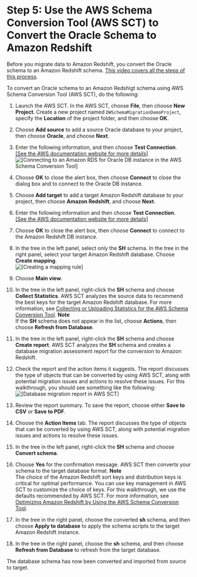 # Step 5: Use the AWS Schema Conversion Tool \(AWS SCT\) to Convert the Oracle Schema to Amazon Redshift<a name="chap-rdsoracle2redshift.steps.convertschema"></a>

Before you migrate data to Amazon Redshift, you convert the Oracle schema to an Amazon Redshift schema\. [This video covers all the steps of this process](https://youtu.be/ZK7J74VJT04)\.

To convert an Oracle schema to an Amazon Redshigt schema using AWS Schema Conversion Tool \(AWS SCT\), do the following:

1. Launch the AWS SCT\. In the AWS SCT, choose **File**, then choose **New Project**\. Create a new project named `DWSchemaMigrationDemoProject`, specify the **Location** of the project folder, and then choose **OK**\.

1. Choose **Add source** to add a source Oracle database to your project, then choose **Oracle**, and choose **Next**\.

1. Enter the following information, and then choose **Test Connection**\.    
[\[See the AWS documentation website for more details\]](http://docs.aws.amazon.com/dms/latest/sbs/chap-rdsoracle2redshift.steps.convertschema.html)  
![\[Connecting to an Amazon RDS for Oracle DB instance in the AWS Schema Conversion Tool\]](http://docs.aws.amazon.com/dms/latest/sbs/images/sbs-rdsor2redshift11.png)

1. Choose **OK** to close the alert box, then choose **Connect** to close the dialog box and to connect to the Oracle DB instance\.

1. Choose **Add target** to add a target Amazon Redshift database to your project, then choose **Amazon Redshift**, and choose **Next**\.

1. Enter the following information and then choose **Test Connection**\.    
[\[See the AWS documentation website for more details\]](http://docs.aws.amazon.com/dms/latest/sbs/chap-rdsoracle2redshift.steps.convertschema.html)

1. Choose **OK** to close the alert box, then choose **Connect** to connect to the Amazon Redshift DB instance\.

1. In the tree in the left panel, select only the **SH** schema\. In the tree in the right panel, select your target Amazon Redshift database\. Choose **Create mapping**\.  
![\[Creating a mapping rule\]](http://docs.aws.amazon.com/dms/latest/sbs/images/sbs-rdsor2redshift12.png)

1. Choose **Main view**\.

1. In the tree in the left panel, right\-click the **SH** schema and choose **Collect Statistics**\. AWS SCT analyzes the source data to recommend the best keys for the target Amazon Redshift database\. For more information, see [Collecting or Uploading Statistics for the AWS Schema Conversion Tool](https://docs.aws.amazon.com/SchemaConversionTool/latest/userguide/CHAP_Converting.DW.html#CHAP_Converting.DW.Statistics)\.
**Note**  
If the **SH** schema does not appear in the list, choose **Actions**, then choose **Refresh from Database**\.

1. In the tree in the left panel, right\-click the **SH** schema and choose **Create report**\. AWS SCT analyzes the **SH** schema and creates a database migration assessment report for the conversion to Amazon Redshift\.

1. Check the report and the action items it suggests\. The report discusses the type of objects that can be converted by using AWS SCT, along with potential migration issues and actions to resolve these issues\. For this walkthrough, you should see something like the following:  
![\[Database migration report in AWS SCT\]](http://docs.aws.amazon.com/dms/latest/sbs/images/sbs-rdsor2redshift13.png)

1. Review the report summary\. To save the report, choose either **Save to CSV** or **Save to PDF**\.

1. Choose the **Action Items** tab\. The report discusses the type of objects that can be converted by using AWS SCT, along with potential migration issues and actions to resolve these issues\.

1. In the tree in the left panel, right\-click the **SH** schema and choose **Convert schema**\.

1. Choose **Yes** for the confirmation message\. AWS SCT then converts your schema to the target database format\.
**Note**  
The choice of the Amazon Redshift sort keys and distribution keys is critical for optimal performance\. You can use key management in AWS SCT to customize the choice of keys\. For this walkthrough, we use the defaults recommended by AWS SCT\. For more information, see [Optimizing Amazon Redshift by Using the AWS Schema Conversion Tool](https://docs.aws.amazon.com/SchemaConversionTool/latest/userguide/CHAP_Converting.DW.RedshiftOpt.html)\.

1. In the tree in the right panel, choose the converted **sh** schema, and then choose **Apply to database** to apply the schema scripts to the target Amazon Redshift instance\.

1. In the tree in the right panel, choose the **sh** schema, and then choose **Refresh from Database** to refresh from the target database\.

The database schema has now been converted and imported from source to target\.